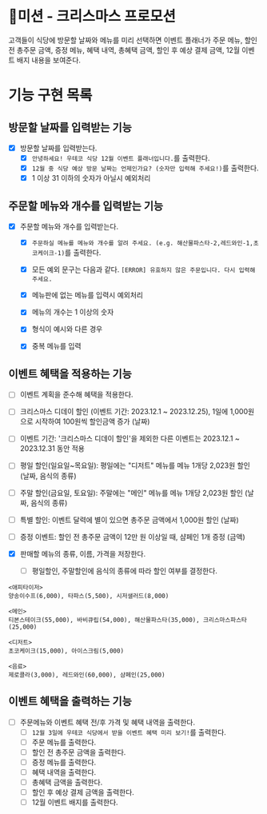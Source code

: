 # 🚀미션 - 크리스마스 프로모션

고객들이 식당에 방문할 날짜와 메뉴를 미리 선택하면 이벤트 플래너가 
주문 메뉴, 할인 전 총주문 금액, 증정 메뉴, 혜택 내역, 총혜택 금액, 할인 후 예상 결제 금액, 12월 이벤트 배지 내용을 보여준다.

# 기능 구현 목록

## 방문할 날짜를 입력받는 기능

- [x] 방문할 날짜를 입력받는다.
  - [x] `안녕하세요! 우테코 식당 12월 이벤트 플래너입니다.`를 출력한다.
  - [x] `12월 중 식당 예상 방문 날짜는 언제인가요? (숫자만 입력해 주세요!)`를 출력한다. 
  - [x] 1 이상 31 이하의 숫자가 아닐시 예외처리

## 주문할 메뉴와 개수를 입력받는 기능

- [x] 주문할 메뉴와 개수를 입력받는다.
  - [x] `주문하실 메뉴를 메뉴와 개수를 알려 주세요. (e.g. 해산물파스타-2,레드와인-1,초코케이크-1)`를 출력한다.
  - [x] 모든 예외 문구는 다음과 같다. `[ERROR] 유효하지 않은 주문입니다. 다시 입력해 주세요.`
  - [x] 메뉴판에 없는 메뉴를 입력시 예외처리 
  - [x] 메뉴의 개수는 1 이상의 숫자 
  - [x] 형식이 예시와 다른 경우
  - [x] 중복 메뉴를 입력


## 이벤트 혜택을 적용하는 기능

- [ ] 이벤트 계획을 준수해 혜택을 적용한다.
- [ ] 크리스마스 디데이 할인 (이벤트 기간: 2023.12.1 ~ 2023.12.25), 1일에 1,000원으로 시작하여 100원씩 할인금액 증가 (날짜)
- [ ] 이벤트 기간: '크리스마스 디데이 할인'을 제외한 다른 이벤트는 2023.12.1 ~ 2023.12.31 동안 적용
- [ ] 평일 할인(일요일~목요일): 평일에는 "디저트" 메뉴를 메뉴 1개당 2,023원 할인 (날짜, 음식의 종류)
- [ ] 주말 할인(금요일, 토요일): 주말에는 "메인" 메뉴를 메뉴 1개당 2,023원 할인 (날짜, 음식의 종류)
- [ ] 특별 할인: 이벤트 달력에 별이 있으면 총주문 금액에서 1,000원 할인 (날짜)
- [ ] 증정 이벤트: 할인 전 총주문 금액이 12만 원 이상일 때, 샴페인 1개 증정 (금액)

- [x] 판매할 메뉴의 종류, 이름, 가격을 저장한다.
  - [ ] 평일할인, 주말할인에 음식의 종류에 따라 할인 여부를 결정한다.
```
<애피타이저>
양송이수프(6,000), 타파스(5,500), 시저샐러드(8,000)

<메인>
티본스테이크(55,000), 바비큐립(54,000), 해산물파스타(35,000), 크리스마스파스타(25,000)

<디저트>
초코케이크(15,000), 아이스크림(5,000)

<음료>
제로콜라(3,000), 레드와인(60,000), 샴페인(25,000)
```

## 이벤트 혜택을 출력하는 기능

- [ ] 주문메뉴와 이벤트 혜택 전/후 가격 및 혜택 내역을 출력한다.
  - [ ] `12월 3일에 우테코 식당에서 받을 이벤트 혜택 미리 보기!`를 출력한다.
  - [ ] 주문 메뉴를 출력한다.
  - [ ] 할인 전 총주문 금액을 출력한다.
  - [ ] 증정 메뉴를 출력한다.
  - [ ] 혜택 내역을 출력한다.
  - [ ] 총혜택 금액을 출력한다.
  - [ ] 할인 후 예상 결제 금액을 출력한다.
  - [ ] 12월 이벤트 배지를 출력한다.
